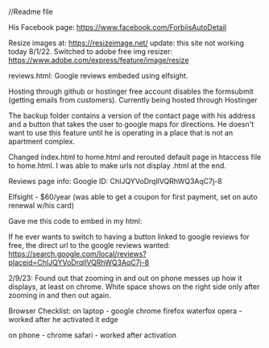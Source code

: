 //Readme file


His Facebook page: https://www.facebook.com/ForbiisAutoDetail

Resize images at: https://resizeimage.net/
	update: this site not working today 8/1/22. Switched to adobe free img resizer: https://www.adobe.com/express/feature/image/resize

reviews.html: Google reviews embeded using elfsight. 

Hosting through github or hostinger free account disables the formsubmit (getting emails from customers).
Currently being hosted through Hostinger

The backup folder contains a version of the contact page with his address and a button that takes the user to google maps for directions. He doesn't want to use this feature until he is operating in a place that is not an apartment complex.

Changed index.html to home.html and rerouted default page in htaccess file to home.html. I was able to make urls not display .html at the end.



Reviews page info:
Google ID: ChIJQYVoDrqllVQRhWQ3AqC7j-8

Elfsight - $60/year (was able to get a coupon for first payment, set on auto renewal w/his card)

Gave me this code to embed in my html:
<script src="https://apps.elfsight.com/p/platform.js" defer></script>
<div class="elfsight-app-f30df8fd-17bb-469e-a5db-54690b159745"></div>

If he ever wants to switch to having a button linked to google reviews for free, the direct url to the google reviews wanted:
https://search.google.com/local/reviews?placeid=ChIJQYVoDrqllVQRhWQ3AqC7j-8

2/9/23: Found out that zooming in and out on phone messes up how it displays, at least on chrome. White space shows on the right side only after zooming in and then out again.


Browser Checklist:
on laptop - 
google chrome
firefox
waterfox
opera - worked after he activated it
edge

on phone - 
chrome
safari - worked after activation
